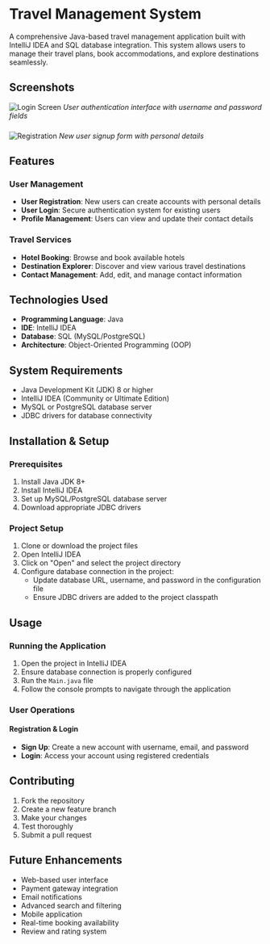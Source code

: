 # Travel Management System

A comprehensive Java-based travel management application built with IntelliJ IDEA and SQL database integration. This system allows users to manage their travel plans, book accommodations, and explore destinations seamlessly.


## Screenshots
![Login Screen](screenshots/s1.png)
*User authentication interface with username and password fields*

### 
![Registration](screenshots/s2.png)
*New user signup form with personal details*



## Features

### User Management
- **User Registration**: New users can create accounts with personal details
- **User Login**: Secure authentication system for existing users
- **Profile Management**: Users can view and update their contact details

### Travel Services
- **Hotel Booking**: Browse and book available hotels
- **Destination Explorer**: Discover and view various travel destinations
- **Contact Management**: Add, edit, and manage contact information

## Technologies Used

- **Programming Language**: Java
- **IDE**: IntelliJ IDEA
- **Database**: SQL (MySQL/PostgreSQL)
- **Architecture**: Object-Oriented Programming (OOP)

## System Requirements

- Java Development Kit (JDK) 8 or higher
- IntelliJ IDEA (Community or Ultimate Edition)
- MySQL or PostgreSQL database server
- JDBC drivers for database connectivity

## Installation & Setup

### Prerequisites
1. Install Java JDK 8+
2. Install IntelliJ IDEA
3. Set up MySQL/PostgreSQL database server
4. Download appropriate JDBC drivers

### Project Setup
1. Clone or download the project files
2. Open IntelliJ IDEA
3. Click on "Open" and select the project directory
4. Configure database connection in the project:
   - Update database URL, username, and password in the configuration file
   - Ensure JDBC drivers are added to the project classpath


## Usage

### Running the Application
1. Open the project in IntelliJ IDEA
2. Ensure database connection is properly configured
3. Run the `Main.java` file
4. Follow the console prompts to navigate through the application

### User Operations

#### Registration & Login
- **Sign Up**: Create a new account with username, email, and password
- **Login**: Access your account using registered credentials


## Contributing

1. Fork the repository
2. Create a new feature branch
3. Make your changes
4. Test thoroughly
5. Submit a pull request

## Future Enhancements

- Web-based user interface
- Payment gateway integration
- Email notifications
- Advanced search and filtering
- Mobile application
- Real-time booking availability
- Review and rating system











